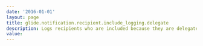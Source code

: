```yaml
---
date: '2016-01-01'
layout: page
title: glide.notification.recipient.include_logging.delegate
description: Logs recipients who are included because they are delegates of another user.
value:  
---
```

